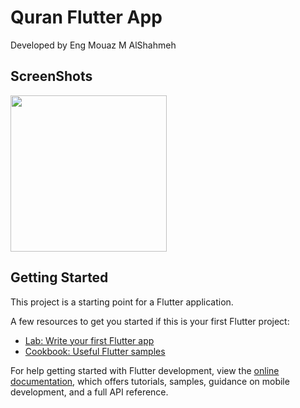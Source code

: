 # Quran Flutter App

Developed by Eng Mouaz M AlShahmeh

## ScreenShots

<div style="width: 100%">
  <span>
    <img style="width:250px" src="https://user-images.githubusercontent.com/86870601/184919445-3be4db8a-1e18-4793-8129-921f0ce0b55e.png" />
  </span>
   <span style="width: 15%"></span>
   <span style="width: 15%"></span>
   <span style="width: 15%"></span>
   <span style="width: 15%"></span>
   <span style="width: 15%"></span>
</div>


## Getting Started

This project is a starting point for a Flutter application.

A few resources to get you started if this is your first Flutter project:

- [Lab: Write your first Flutter app](https://docs.flutter.dev/get-started/codelab)
- [Cookbook: Useful Flutter samples](https://docs.flutter.dev/cookbook)

For help getting started with Flutter development, view the
[online documentation](https://docs.flutter.dev/), which offers tutorials,
samples, guidance on mobile development, and a full API reference.
